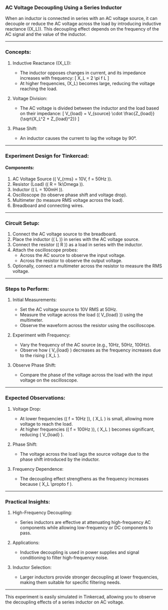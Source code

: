 ### AC Voltage Decoupling Using a Series Inductor

When an inductor is connected in series with an AC voltage source, it can decouple or reduce the AC voltage across the load by introducing inductive reactance (\(X_L\)). This decoupling effect depends on the frequency of the AC signal and the value of the inductor.

---

### Concepts:

1. Inductive Reactance (\(X_L\)):
   - The inductor opposes changes in current, and its impedance increases with frequency:
     \[
     X_L = 2 \pi f L
     \]
   - At higher frequencies, \(X_L\) becomes large, reducing the voltage reaching the load.

2. Voltage Division:
   - The AC voltage is divided between the inductor and the load based on their impedance:
     \[
     V_{load} = V_{source} \cdot \frac{Z_{load}}{\sqrt{X_L^2 + Z_{load}^2}}
     \]

3. Phase Shift:
   - An inductor causes the current to lag the voltage by 90°.

---

### Experiment Design for Tinkercad:

#### Components:
1. AC Voltage Source (\( V_{rms} = 10V, f = 50Hz \)).
2. Resistor (Load) (\( R = 1k\Omega \)).
3. Inductor (\( L = 100mH \)).
4. Oscilloscope (to observe phase shift and voltage drop).
5. Multimeter (to measure RMS voltage across the load).
6. Breadboard and connecting wires.

---

### Circuit Setup:
1. Connect the AC voltage source to the breadboard.
2. Place the inductor (\( L \)) in series with the AC voltage source.
3. Connect the resistor (\( R \)) as a load in series with the inductor.
4. Attach the oscilloscope probes:
   - Across the AC source to observe the input voltage.
   - Across the resistor to observe the output voltage.
5. Optionally, connect a multimeter across the resistor to measure the RMS voltage.

---

### Steps to Perform:

1. Initial Measurements:
   - Set the AC voltage source to 10V RMS at 50Hz.
   - Measure the voltage across the load (\( V_{load} \)) using the multimeter.
   - Observe the waveform across the resistor using the oscilloscope.

2. Experiment with Frequency:
   - Vary the frequency of the AC source (e.g., 10Hz, 50Hz, 100Hz).
   - Observe how \( V_{load} \) decreases as the frequency increases due to the rising \( X_L \).

3. Observe Phase Shift:
   - Compare the phase of the voltage across the load with the input voltage on the oscilloscope.

---

### Expected Observations:

1. Voltage Drop:
   - At lower frequencies (\( f = 10Hz \)), \( X_L \) is small, allowing more voltage to reach the load.
   - At higher frequencies (\( f = 100Hz \)), \( X_L \) becomes significant, reducing \( V_{load} \).

2. Phase Shift:
   - The voltage across the load lags the source voltage due to the phase shift introduced by the inductor.

3. Frequency Dependence:
   - The decoupling effect strengthens as the frequency increases because \( X_L \propto f \).

---

### Practical Insights:

1. High-Frequency Decoupling:
   - Series inductors are effective at attenuating high-frequency AC components while allowing low-frequency or DC components to pass.

2. Applications:
   - Inductive decoupling is used in power supplies and signal conditioning to filter high-frequency noise.

3. Inductor Selection:
   - Larger inductors provide stronger decoupling at lower frequencies, making them suitable for specific filtering needs.

---

This experiment is easily simulated in Tinkercad, allowing you to observe the decoupling effects of a series inductor on AC voltage.
